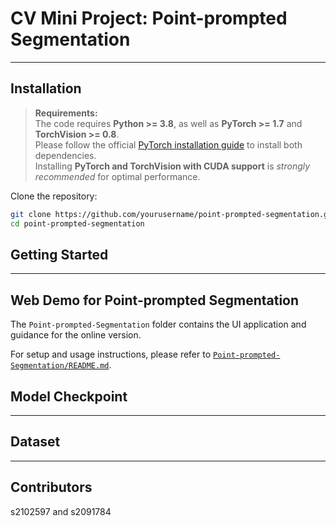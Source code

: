 # CV Mini Project: Point-prompted Segmentation

---

## Installation

> **Requirements:**  
> The code requires **Python >= 3.8**, as well as **PyTorch >= 1.7** and **TorchVision >= 0.8**.  
> Please follow the official [PyTorch installation guide](https://pytorch.org/get-started/locally/) to install both dependencies.  
> Installing **PyTorch and TorchVision with CUDA support** is *strongly recommended* for optimal performance.

Clone the repository:

```bash
git clone https://github.com/yourusername/point-prompted-segmentation.git
cd point-prompted-segmentation
```

## Getting Started

---

## Web Demo for Point-prompted Segmentation

The `Point-prompted-Segmentation` folder contains the UI application and guidance for the online version.  

For setup and usage instructions, please refer to [`Point-prompted-Segmentation/README.md`](.Point-prompted-Segmentation/README.md).

## Model Checkpoint

---

## Dataset

---

## Contributors
s2102597 and s2091784
